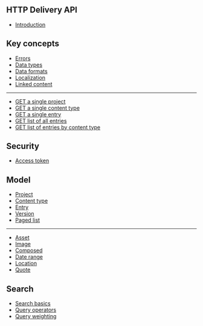 ## HTTP Delivery API
* [Introduction](/README.md)

## Key concepts
* [Errors](/key-concepts/errors.md)
* [Data types](/key-concepts/data-types.md)
* [Data formats](/key-concepts/data-formats.md)
* [Localization](/localization.md)
* [Linked content](/key-concepts/linked-content.md)
---
* [GET a single project](/key-concepts/get-project.md)
* [GET a single content type](/key-concepts/get-contenttype.md)
* [GET a single entry](/key-concepts/get-entry.md)
* [GET list of all entries](/key-concepts/list-entries.md)
* [GET list of entries by content type](/key-concepts/list-entries-by-content-type.md)

## Security
* [Access token](/security/access-token.md)
<!--* [Authentication](/security/authentication.md)-->
<!--* [Authorization](/security/authorization.md)-->
<!--* [Scopes](/security/scopes.md)-->

## Model
* [Project](/model/project.md)
* [Content type](/model/content-type.md)
* [Entry](/model/entry.md)
* [Version](/model/version.md)
* [Paged list](/model/paged-list.md)
---
* [Asset](/model/asset.md)
* [Image](/model/image.md)
* [Composed](/model/composed.md)
* [Date range](/model/date-range.md)
* [Location](/model/location.md)
* [Quote](/model/quote.md)

## Search
* [Search basics](/search/search-basics.md)
* [Query operators](/search/query-operators.md)
* [Query weighting](/search/query-boosting.md)
